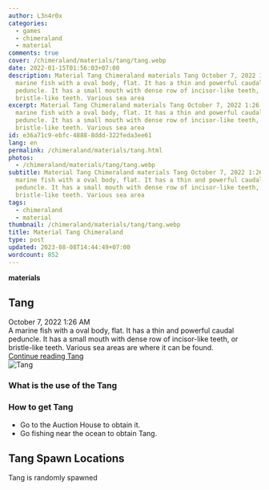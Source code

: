 ```yaml
---
author: L3n4r0x
categories:
  - games
  - chimeraland
  - material
comments: true
cover: /chimeraland/materials/tang/tang.webp
date: 2022-01-15T01:56:03+07:00
description: Material Tang Chimeraland materials Tang October 7, 2022 1:26 AM A
  marine fish with a oval body, flat. It has a thin and powerful caudal
  peduncle. It has a small mouth with dense row of incisor-like teeth, or
  bristle-like teeth. Various sea area
excerpt: Material Tang Chimeraland materials Tang October 7, 2022 1:26 AM A
  marine fish with a oval body, flat. It has a thin and powerful caudal
  peduncle. It has a small mouth with dense row of incisor-like teeth, or
  bristle-like teeth. Various sea area
id: e36a71c9-ebfc-4888-8ddd-322feda3ee61
lang: en
permalink: /chimeraland/materials/tang.html
photos:
  - /chimeraland/materials/tang/tang.webp
subtitle: Material Tang Chimeraland materials Tang October 7, 2022 1:26 AM A
  marine fish with a oval body, flat. It has a thin and powerful caudal
  peduncle. It has a small mouth with dense row of incisor-like teeth, or
  bristle-like teeth. Various sea area
tags:
  - chimeraland
  - material
thumbnail: /chimeraland/materials/tang/tang.webp
title: Material Tang Chimeraland
type: post
updated: 2023-08-08T14:44:49+07:00
wordcount: 852
---
```


<link
  rel="stylesheet"
  href="https://rawcdn.githack.com/dimaslanjaka/Web-Manajemen/870a349/css/bootstrap-5-3-0-alpha3-wrapper.css"
/>
<section id="bootstrap-wrapper">
  <div data-bs-theme="dark">
    <div
      class="row g-0 border rounded overflow-hidden flex-md-row mb-4 shadow-sm position-relative bg-dark text-light"
    >
      <div class="col p-4 d-flex flex-column position-static">
        <strong class="d-inline-block mb-2 text-success">materials</strong>
        <h2 class="mb-0">Tang</h2>
        <div class="mb-1 text-muted">October 7, 2022 1:26 AM</div>
        <div class="mb-2 border p-1">
          A marine fish with a oval body, flat. It has a thin and powerful
          caudal peduncle. It has a small mouth with dense row of incisor-like
          teeth, or bristle-like teeth. Various sea areas are where it can be
          found.
        </div>
        <a
          href="/chimeraland/materials/tang.html"
          class="stretched-link d-none text-primary"
          >Continue reading Tang</a
        >
      </div>
      <div class="col-auto d-none d-md-block d-lg-block">
        <img
          src="https://www.webmanajemen.com/chimeraland/materials/tang/tang.webp"
          alt="Tang"
        />
      </div>
    </div>
    <div class="row">
      <div class="col-lg-6 col-12 mb-2">
        <div class="card">
          <div class="card-body">
            <h3 class="card-title">What is the use of the Tang</h3>
            <div class="card-text"><ul></ul></div>
          </div>
        </div>
      </div>
      <div class="col-lg-6 col-12 mb-2">
        <div class="card">
          <div class="card-body">
            <h3 class="card-title">How to get Tang</h3>
            <div class="card-text">
              <ul>
                <li>Go to the Auction House to obtain it.</li>
                <li>Go fishing near the ocean to obtain Tang.</li>
              </ul>
            </div>
          </div>
        </div>
      </div>
      <div class="col-12 mb-2">
        <h2>Tang Spawn Locations</h2>
        <p>Tang is randomly spawned</p>
      </div>
    </div>
  </div>
</section>